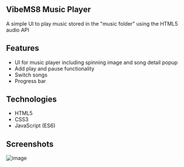 ## VibeMS8 Music Player

A simple UI to play music stored in the "music folder" using the HTML5 audio API

## Features

- UI for music player including spinning image and song detail popup
- Add play and pause functionality
- Switch songs
- Progress bar


## Technologies

- HTML5
- CSS3
- JavaScript (ES6)

## Screenshots 

![image](https://user-images.githubusercontent.com/55777067/126808962-0be9ac14-6289-416b-b775-1137b341641b.png)

